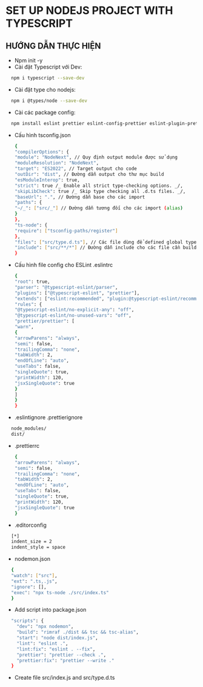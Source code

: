 # SET UP NODEJS PROJECT WITH TYPESCRIPT

## HƯỚNG DẪN THỰC HIỆN

* Npm init -y
* Cài đặt Typescript với Dev: 
```bash
  npm i typescript --save-dev
```
* Cài đặt type cho nodejs: 
```bash
  npm i @types/node --save-dev
```
* Cài các package config: 
```bash
  npm install eslint prettier eslint-config-prettier eslint-plugin-prettier @typescript-eslint/eslint-plugin @typescript-eslint/parser ts-node tsc-alias tsconfig-paths rimraf nodemon --save-dev
```
* Cấu hình tsconfig.json
  ```bash
  {
  "compilerOptions": {
  "module": "NodeNext", // Quy định output module được sử dụng
  "moduleResolution": "NodeNext",
  "target": "ES2022", // Target output cho code
  "outDir": "dist", // Đường dẫn output cho thư mục build
  "esModuleInterop": true,
  "strict": true /_ Enable all strict type-checking options. _/,
  "skipLibCheck": true /_ Skip type checking all .d.ts files. _/,
  "baseUrl": ".", // Đường dẫn base cho các import
  "paths": {
  "~/_": ["src/_"] // Đường dẫn tương đối cho các import (alias)
  }
  },
  "ts-node": {
  "require": ["tsconfig-paths/register"]
  },
  "files": ["src/type.d.ts"], // Các file dùng để defined global type cho dự án
  "include": ["src/**/*"] // Đường dẫn include cho các file cần build
  }
  ```
* Cấu hình file config cho ESLint .eslintrc
  ```bash
  {
  "root": true,
  "parser": "@typescript-eslint/parser",
  "plugins": ["@typescript-eslint", "prettier"],
  "extends": ["eslint:recommended", "plugin:@typescript-eslint/recommended", "eslint-config-prettier", "prettier"],
  "rules": {
  "@typescript-eslint/no-explicit-any": "off",
  "@typescript-eslint/no-unused-vars": "off",
  "prettier/prettier": [
  "warn",
  {
  "arrowParens": "always",
  "semi": false,
  "trailingComma": "none",
  "tabWidth": 2,
  "endOfLine": "auto",
  "useTabs": false,
  "singleQuote": true,
  "printWidth": 120,
  "jsxSingleQuote": true
  }
  ]
  }
  }
  ```
* .eslintignore .prettierignore
```bash
  node_modules/
  dist/
```
* .prettierrc
  ```bash
  {
  "arrowParens": "always",
  "semi": false,
  "trailingComma": "none",
  "tabWidth": 2,
  "endOfLine": "auto",
  "useTabs": false,
  "singleQuote": true,
  "printWidth": 120,
  "jsxSingleQuote": true
  }
  ```
* .editorconfig
```bash
  [*]
  indent_size = 2
  indent_style = space
```
* nodemon.json
```bash
  {
  "watch": ["src"],
  "ext": ".ts,.js",
  "ignore": [],
  "exec": "npx ts-node ./src/index.ts"
  }
```
* Add script into package.json
```bash
  "scripts": {
    "dev": "npx nodemon",
    "build": "rimraf ./dist && tsc && tsc-alias",
    "start": "node dist/index.js",
    "lint": "eslint .",
    "lint:fix": "eslint . --fix",
    "prettier": "prettier --check .",
    "prettier:fix": "prettier --write ."
  }
```
* Create file src/index.js and src/type.d.ts
